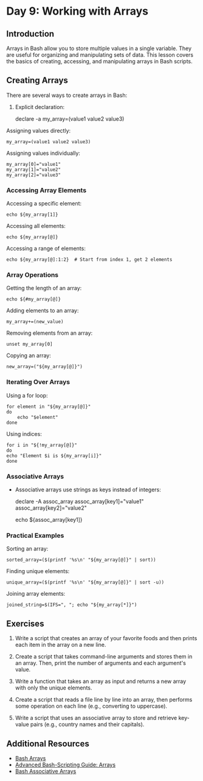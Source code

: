 # Day 9: Working with Arrays

## Introduction

Arrays in Bash allow you to store multiple values in a single variable. They are useful for organizing and manipulating sets of data. This lesson covers the basics of creating, accessing, and manipulating arrays in Bash scripts.

## Creating Arrays

There are several ways to create arrays in Bash:

1. Explicit declaration:
   

    declare -a my_array=(value1 value2 value3)

 Assigning values directly:

    
    my_array=(value1 value2 value3)

Assigning values individually:


    my_array[0]="value1"
    my_array[1]="value2"
    my_array[2]="value3"

### Accessing Array Elements

Accessing a specific element:

    
    echo ${my_array[1]}

Accessing all elements:


    echo ${my_array[@]}

Accessing a range of elements:


    echo ${my_array[@]:1:2}  # Start from index 1, get 2 elements

### Array Operations

Getting the length of an array:

    
    echo ${#my_array[@]}

Adding elements to an array:


    my_array+=(new_value)

Removing elements from an array:

    unset my_array[0]

Copying an array:

    new_array=("${my_array[@]}")

### Iterating Over Arrays

Using a for loop:

    
    for element in "${my_array[@]}"
    do
        echo "$element"
    done

Using indices:

    
    for i in "${!my_array[@]}"
    do
    echo "Element $i is ${my_array[i]}"
    done

### Associative Arrays 
- Associative arrays use strings as keys instead of integers:

    
    declare -A assoc_array
    assoc_array[key1]="value1"
    assoc_array[key2]="value2"
    
    echo ${assoc_array[key1]}

### Practical Examples

Sorting an array:

    
    sorted_array=($(printf '%s\n' "${my_array[@]}" | sort))

Finding unique elements:


    unique_array=($(printf '%s\n' "${my_array[@]}" | sort -u))

Joining array elements:


    joined_string=$(IFS=", "; echo "${my_array[*]}")

## Exercises

1. Write a script that creates an array of your favorite foods and then prints each item in the array on a new line.

2. Create a script that takes command-line arguments and stores them in an array. Then, print the number of arguments and each argument's value.

3. Write a function that takes an array as input and returns a new array with only the unique elements.

4. Create a script that reads a file line by line into an array, then performs some operation on each line (e.g., converting to uppercase).

5. Write a script that uses an associative array to store and retrieve key-value pairs (e.g., country names and their capitals).

## Additional Resources

- [Bash Arrays](https://www.gnu.org/software/bash/manual/html_node/Arrays.html)
- [Advanced Bash-Scripting Guide: Arrays](https://tldp.org/LDP/abs/html/arrays.html)
- [Bash Associative Arrays](https://www.gnu.org/software/bash/manual/html_node/Associative-Arrays.html)